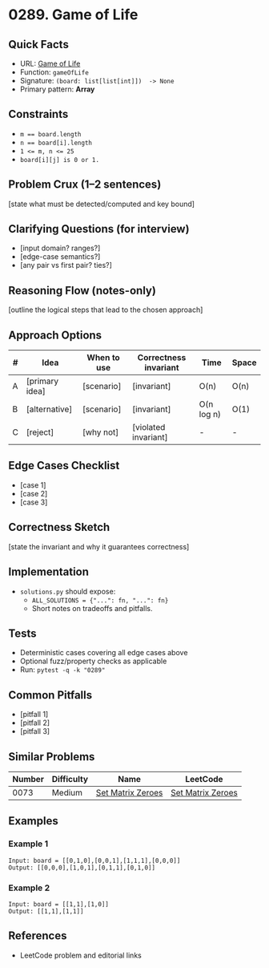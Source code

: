 # 0289. Game of Life

## Quick Facts

- URL: [Game of Life](https://leetcode.com/problems/game-of-life/)
- Function: `gameOfLife`
- Signature: `(board: list[list[int]])  -> None`
- Primary pattern: **Array**

## Constraints

- `m == board.length`
- `n == board[i].length`
- `1 <= m, n <= 25`
- `board[i][j] is 0 or 1.`

## Problem Crux (1–2 sentences)

[state what must be detected/computed and key bound]

## Clarifying Questions (for interview)

- [input domain? ranges?]
- [edge-case semantics?]
- [any pair vs first pair? ties?]

## Reasoning Flow (notes-only)

[outline the logical steps that lead to the chosen approach]

## Approach Options

| # | Idea | When to use | Correctness invariant | Time | Space |
|---|------|-------------|-----------------------|------|-------|
| A | [primary idea] | [scenario] | [invariant] | O(n) | O(n) |
| B | [alternative] | [scenario] | [invariant] | O(n log n) | O(1) |
| C | [reject] | [why not] | [violated invariant] | - | - |

## Edge Cases Checklist

- [case 1]
- [case 2]
- [case 3]

## Correctness Sketch

[state the invariant and why it guarantees correctness]

## Implementation

- `solutions.py` should expose:
  - `ALL_SOLUTIONS = {"...": fn, "...": fn}`
  - Short notes on tradeoffs and pitfalls.

## Tests

- Deterministic cases covering all edge cases above
- Optional fuzz/property checks as applicable
- Run: `pytest -q -k "0289"`

## Common Pitfalls

- [pitfall 1]
- [pitfall 2]
- [pitfall 3]

## Similar Problems

| Number | Difficulty | Name | LeetCode |
|---|---|---|---|
| 0073 | Medium | [Set Matrix Zeroes](../0073-set-matrix-zeroes/readme.md) | [Set Matrix Zeroes](https://leetcode.com/problems/set-matrix-zeroes/) |

## Examples

### Example 1

```text
Input: board = [[0,1,0],[0,0,1],[1,1,1],[0,0,0]]
Output: [[0,0,0],[1,0,1],[0,1,1],[0,1,0]]
```

### Example 2

```text
Input: board = [[1,1],[1,0]]
Output: [[1,1],[1,1]]
```

## References

- LeetCode problem and editorial links

